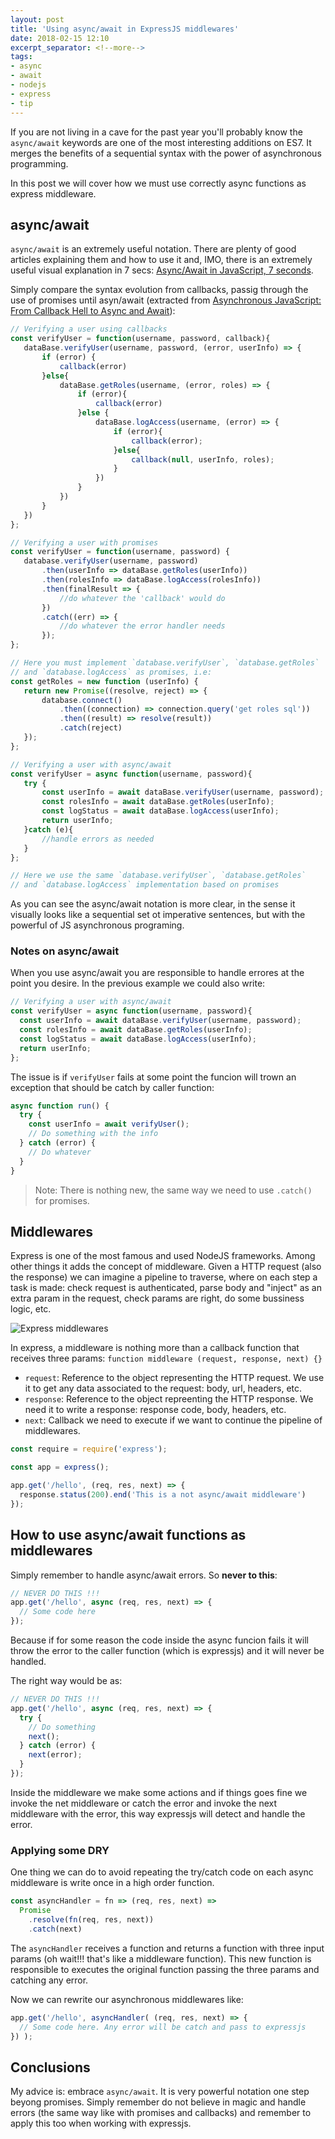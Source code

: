 ```yaml
---
layout: post
title: 'Using async/await in ExpressJS middlewares'
date: 2018-02-15 12:10
excerpt_separator: <!--more-->
tags:
- async
- await
- nodejs
- express
- tip
---
```


If you are not living in a cave for the past year you'll probably know the `async/await` keywords are one of the most interesting additions on ES7. It merges the benefits of a sequential syntax with the power of asynchronous programming.

In this post we will cover how we must use correctly async functions as express middleware.

<!--more-->

## async/await

`async/await` is an extremely useful notation. There are plenty of good articles explaining them and how to use it and, IMO, there is an extremely useful visual explanation in 7 secs: [Async/Await in JavaScript, 7 seconds](https://async-await.xyz/).

Simply compare the syntax evolution from callbacks, passig through the use of promises until asyn/await (extracted from [Asynchronous JavaScript: From Callback Hell to Async and Await](https://www.toptal.com/javascript/asynchronous-javascript-async-await-tutorial)):

```javascript
// Verifying a user using callbacks
const verifyUser = function(username, password, callback){
   dataBase.verifyUser(username, password, (error, userInfo) => {
       if (error) {
           callback(error)
       }else{
           dataBase.getRoles(username, (error, roles) => {
               if (error){
                   callback(error)
               }else {
                   dataBase.logAccess(username, (error) => {
                       if (error){
                           callback(error);
                       }else{
                           callback(null, userInfo, roles);
                       }
                   })
               }
           })
       }
   })
};
```

```javascript
// Verifying a user with promises
const verifyUser = function(username, password) {
   database.verifyUser(username, password)
       .then(userInfo => dataBase.getRoles(userInfo))
       .then(rolesInfo => dataBase.logAccess(rolesInfo))
       .then(finalResult => {
           //do whatever the 'callback' would do
       })
       .catch((err) => {
           //do whatever the error handler needs
       });
};

// Here you must implement `database.verifyUser`, `database.getRoles`
// and `database.logAccess` as promises, i.e:
const getRoles = new function (userInfo) {
   return new Promise((resolve, reject) => {
       database.connect()
           .then((connection) => connection.query('get roles sql'))
           .then((result) => resolve(result))
           .catch(reject)
   });
};
```

```javascript
// Verifying a user with async/await
const verifyUser = async function(username, password){
   try {
       const userInfo = await dataBase.verifyUser(username, password);
       const rolesInfo = await dataBase.getRoles(userInfo);
       const logStatus = await dataBase.logAccess(userInfo);
       return userInfo;
   }catch (e){
       //handle errors as needed
   }
};

// Here we use the same `database.verifyUser`, `database.getRoles`
// and `database.logAccess` implementation based on promises
```

As you can see the async/await notation is more clear, in the sense it visually looks like a sequential set ot imperative sentences, but with the powerful of JS asynchronous programing.

### Notes on async/await

When you use async/await you are responsible to handle errores at the point you desire. In the previous example we could also write:

```javascript
// Verifying a user with async/await
const verifyUser = async function(username, password){
  const userInfo = await dataBase.verifyUser(username, password);
  const rolesInfo = await dataBase.getRoles(userInfo);
  const logStatus = await dataBase.logAccess(userInfo);
  return userInfo;
};
```

The issue is if `verifyUser` fails at some point the funcion will trown an exception that should be catch by caller function:

```javascript
async function run() {
  try {
    const userInfo = await verifyUser();
    // Do something with the info
  } catch (error) {
    // Do whatever
  }
}
```

> Note: There is nothing new, the same way we need to use `.catch()` for promises.

## Middlewares

Express is one of the most famous and used NodeJS frameworks. Among other things it adds the concept of middleware. Given a HTTP request (also the response) we can imagine a pipeline to traverse, where on each step a task is made: check request is authenticated, parse body and "inject" as an extra param in the request, check params are right, do some bussiness logic, etc.

![Express middlewares](https://cdn-images-1.medium.com/max/1600/0*8HIzvtX-DA3C26uv.png)

In express, a middleware is nothing more than a callback function that receives three params: `function middleware (request, response, next) {}`

* `request`: Reference to the object representing the HTTP request. We use it to get any data associated to the request: body, url, headers, etc.
* `response`: Reference to the object repreenting the HTTP response. We need it to write a response: response code, body, headers, etc.
* `next`: Callback we need to execute if we want to continue the pipeline of middlewares.

```javascript
const require = require('express');

const app = express();

app.get('/hello', (req, res, next) => {
  response.status(200).end('This is a not async/await middleware')
});
```

## How to use async/await functions as middlewares

Simply remember to handle async/await errors. So **never to this**:

```javascript
// NEVER DO THIS !!!
app.get('/hello', async (req, res, next) => {
  // Some code here
});
```

Because if for some reason the code inside the async funcion fails it will throw the error to the caller function (which is expressjs) and it will never be handled.

The right way would be as:

```javascript
// NEVER DO THIS !!!
app.get('/hello', async (req, res, next) => {
  try {
    // Do something
    next();
  } catch (error) {
    next(error);
  }
});
```

Inside the middleware we make some actions and if things goes fine we invoke the net middleware or catch the error and invoke the next middleware with the error, this way expressjs will detect and handle the error.

### Applying some DRY

One thing we can do to avoid repeating the try/catch code on each async middleware is write once in a high order function.

```javascript
const asyncHandler = fn => (req, res, next) =>
  Promise
    .resolve(fn(req, res, next))
    .catch(next)
```

The `asyncHandler` receives a function and returns a function with three input params (oh wait!!! that's like a middleware function). This new function is responsible to executes the original function passing the three params and catching any error.

Now we can rewrite our asynchronous middlewares like:

```javascript
app.get('/hello', asyncHandler( (req, res, next) => {
  // Some code here. Any error will be catch and pass to expressjs
}) );
```

## Conclusions

My advice is: embrace `async/await`. It is very powerful notation one step beyong promises. Simply remember do not believe in magic and handle errors (the same way like with promises and callbacks) and remember to apply this too when working with expressjs.
